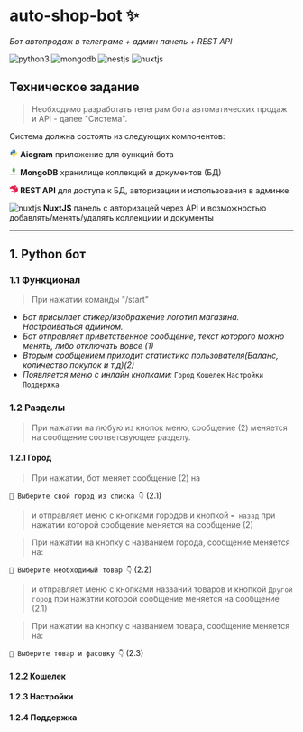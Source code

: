 # auto-shop-bot ✨ 
_Бот автопродаж в телеграме + админ панель + REST API_

![python3](https://img.shields.io/badge/Python-14354C?style=for-the-badge&logo=python&logoColor=white)
![mongodb](https://img.shields.io/badge/MongoDB-4EA94B?style=for-the-badge&logo=mongodb&logoColor=white)
![nestjs](https://img.shields.io/badge/nestjs-E0234E?style=for-the-badge&logo=nestjs&logoColor=white)
![nuxtjs](https://img.shields.io/badge/nuxt.js-00DC82?style=for-the-badge&logo=nuxtdotjs&logoColor=white)


## Техническое задание
> 
> Необходимо разработать телеграм бота автоматических продаж и API - далее "Система".

Система должна состоять из следующих компонентов:

<img src="https://raw.githubusercontent.com/devicons/devicon/master/icons/python/python-original.svg" alt="python" width="15" height="15"/> **Aiogram** приложение для функций бота

<img src="https://raw.githubusercontent.com/devicons/devicon/master/icons/mongodb/mongodb-original-wordmark.svg" alt="mongodb" width="15" height="15"/></a> **MongoDB** хранилище коллекций и документов (БД) 

<img src="https://raw.githubusercontent.com/devicons/devicon/master/icons/nestjs/nestjs-plain.svg" alt="nestjs" width="15" height="15"/></a> **REST API** для доступа к БД, авторизации и использования в админке 

<img src="https://www.vectorlogo.zone/logos/nuxtjs/nuxtjs-icon.svg" alt="nuxtjs" width="15" height="15"/></a> **NuxtJS** панель с авторизацей через API и возможностью добавлять/менять/удалять коллекциии и документы 


---
## 1. Python бот

### 1.1 Функционал 
>
>При нажатии команды "/start"

- _Бот присылает стикер/изображение логотип магазина.
  Настраиваться админом._
- _Бот отправляет приветственное сообщение, текст которого можно
менять, либо отключать вовсе (1)_
- _Вторым сообщением приходит статистика пользователя(Баланс, количество покупок и т.д)(2)_
- _Появляется меню с инлайн кнопками:_
`Город` `Кошелек` `Настройки` `Поддержка`

### 1.2 Разделы
>
>При нажатии на любую из кнопок меню, сообщение (2) меняется на сообщение соответсвующее разделу.

#### 1.2.1 Город
>
>При нажатии, бот меняет сообщение (2) на

`💬 Выберите свой город из списка 👇` (2.1)

>
>и отправляет меню с кнопками городов и кнопкой `⬅️ назад` при нажатии которой сообщение меняется на сообщение (2)

>При нажатии на кнопку с названием города, сообщение меняется на:

`💬 Выберите необходимый товар 👇` (2.2)

>
>и отправляет меню с кнопками названий товаров и кнопкой `Другой город` при нажатии которой сообщение меняется на сообщение (2.1)

>При нажатии на кнопку с названием товара, сообщение меняется на:

`💬 Выберите товар и фасовку 👇` (2.3)




#### 1.2.2 Кошелек
#### 1.2.3 Настройки
#### 1.2.4 Поддержка




